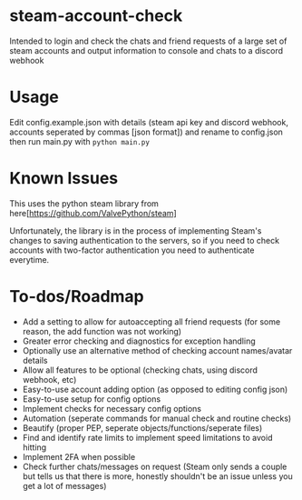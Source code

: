 # steam-account-check
Intended to login and check the chats and friend requests of a large set of steam accounts and output information to console and chats to a discord webhook

# Usage
Edit config.example.json with details (steam api key and discord webhook, accounts seperated by commas \[json format\]) and rename to config.json then run main.py with ```python main.py```

# Known Issues
This uses the python steam library from here[https://github.com/ValvePython/steam]

Unfortunately, the library is in the process of implementing Steam's changes to saving authentication to the servers, so if you need to check accounts with two-factor authentication you need to authenticate everytime.

# To-dos/Roadmap
- Add a setting to allow for autoaccepting all friend requests (for some reason, the add function was not working)
- Greater error checking and diagnostics for exception handling
- Optionally use an alternative method of checking account names/avatar details
- Allow all features to be optional (checking chats, using discord webhook, etc)
- Easy-to-use account adding option (as opposed to editing config json)
- Easy-to-use setup for config options
- Implement checks for necessary config options
- Automation (seperate commands for manual check and routine checks)
- Beautify (proper PEP, seperate objects/functions/seperate files)
- Find and identify rate limits to implement speed limitations to avoid hitting
- Implement 2FA when possible
- Check further chats/messages on request (Steam only sends a couple but tells us that there is more, honestly shouldn't be an issue unless you get a lot of messages)